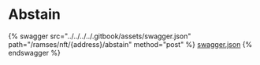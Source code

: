 # Abstain

{% swagger src="../../../../.gitbook/assets/swagger.json" path="/ramses/nft/{address}/abstain" method="post" %}
[swagger.json](../../../../.gitbook/assets/swagger.json)
{% endswagger %}
